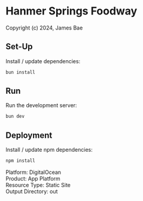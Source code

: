 # Hanmer Springs Foodway

Copyright (c) 2024, James Bae

## Set-Up

Install / update dependencies:

```bash
bun install
```

## Run

Run the development server:

```bash
bun dev
```

## Deployment

Install / update npm dependencies:

```bash
npm install
```

Platform: DigitalOcean  
Product: App Platform  
Resource Type: Static Site  
Output Directory: out
